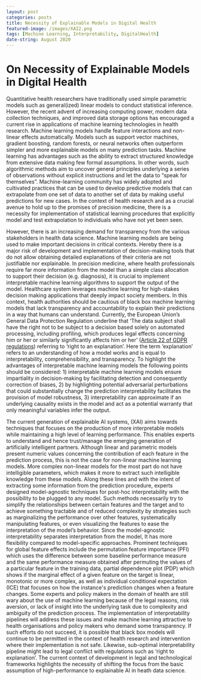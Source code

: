 ```yaml
---
layout: post
categories: posts
title: Necessity of Explainable Models in Digital Health  
featured-image: /images/XAI2.png
tags: [Machine Learning, Interpretability, DigitalHealth]
date-string: August 2020
---
```


# On Necessity of Explainable Models in Digital Health
Quantitative health researchers have traditionally used simple parametric models such as general(ized) linear models to conduct statistical inference. However, the recent advent of increasing computing power, modern data collection techniques, and improved data storage options has encouraged a current rise in applications of machine learning technologies in health research. Machine learning models handle feature interactions and non-linear effects automatically. Models such as support vector machines, gradient boosting, random forests, or neural networks often outperform simpler and more explainable models on many prediction tasks. Machine learning has advantages such as the ability to extract structured knowledge from extensive data making few formal assumptions. In other words, such algorithmic methods aim to uncover general principles underlying a series of observations without explicit instructions and let the data to “speak for themselves”.  Machine-learning community has widely adopted and cultivated practices that can be used to develop predictive models that can extrapolate from one set of data to another set of data by making useful predictions for new cases. In the context of health research and as a crucial avenue to hold up to the promises of precision medicine, there is a necessity for implementation of statistical learning procedures that explicitly model and test extrapolation to individuals who have not yet been seen. 

However, there is an increasing demand for transparency from the various stakeholders in health data science. Machine learning models are being used to make important decisions in critical contexts. Hereby there is a major risk of development and implementation of decision-making tools that do not allow obtaining detailed explanations of their criteria are not justifiable nor explainable. In precision medicine, where health professionals require far more information from the model than a simple class allocation to support their decision (e.g. diagnosis), it is crucial to implement interpretable machine learning algorithms to support the output of the model. Healthcare system leverages machine learning for high-stakes decision making applications that deeply impact society members. In this context, health authorities should be cautious of black box machine learning models that lack transparency and accountability to explain their predictions in a way that humans can understand. Currently, the European Union’s General Data Protection Regulation underline that ‘The data subject shall have the right not to be subject to a decision based solely on automated processing, including profiling, which produces legal effects concerning him or her or similarly significantly affects him or her’ (<a href="http://www.privacy-regulation.eu/en/22.htm">Article 22 of GDPR regulations</a>) referring to ‘right to an explanation’. Here the term ‘explanation’ refers to an understanding of how a model works and is equal to interpretability, comprehensibility, and transparency. To highlight the advantages of interpretable machine learning models the following points should be considered: 1) interpretable machine learning models ensure impartiality in decision-making by facilitating detection and consequently correction of biases, 2) by highlighting potential adversarial perturbations that could substantially change the prediction interpretability facilitates the provision of model robustness, 3) interpretability can approximate if an underlying causality exists in the model and act as a potential warranty that only meaningful variables infer the output. 

The current generation of explainable AI systems, (XAI) aims towards techniques that focuses on the production of more interpretable models while maintaining a high level of learning performance. This enables experts to understand and hence trust/manage the emerging generation of artificially intelligent partners. Although linear and parametric models present numeric values concerning the contribution of each feature in the prediction process, this is not the case for non-linear machine learning models.  More complex non-linear models for the most part do not have intelligible parameters, which makes it more to extract such intelligible knowledge from these models.  Along these lines and with the intent of extracting some information from the prediction procedure, experts designed model-agnostic techniques for post-hoc interpretability with the possibility to be plugged to any model.  Such methods necessarily try to simplify the relationships between certain features and the target and to achieve something tractable and of reduced complexity by strategies such as marginalizing the performance over other features, systematically manipulating features, or even visualizing the features to ease the interpretation of the model’s behavior. Since the model-agnostic interpretability separates interpretation from the model, It has more flexibility compared to model-specific approaches.  Prominent techniques for global feature effects include the permutation feature importance (PFI) which uses the difference between some baseline performance measure and the same performance measure obtained after permuting the values of a particular feature in the training data, partial dependence plot (PDP) which shows if the marginal effect of a given feature on the target is linear, monotonic or more complex, as well as individual conditional expectation (ICE) that focuses on how the instance's prediction changes when a feature changes. 
Some experts and policy makers in the domain of health are still wary about the use of machine learning because of the legal reasons, risk aversion, or lack of insight into the underlying task due to complexity and ambiguity of the prediction process. The implementation of interpretability pipelines will address these issues and make machine learning attractive to health organisations and policy makers who demand some transparency. If such efforts do not succeed, it is possible that black box models will continue to be permitted in the context of health research and intervention where their implementation is not safe.  Likewise, sub-optimal interpretability pipeline might lead to legal conflict with regulations such as ‘right to explanation’.  The current context of development in legal and technological frameworks highlights the necessity of shifting the focus from the basic assumption of high-performance to explainable AI in heath data science. 
